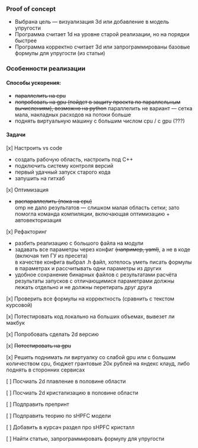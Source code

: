 ### Proof of concept

- Выбрана цель — визуализация 3d или добавление в модель упругости
- Программа считает 1d на уровне старой реализации, но на порядки быстрее
- Программа корректно считает 3d или запрограммированы базовые формулы для упругости (из статьи)

### Особенности реализации

#### Способы ускорения:

- ~~параллелить на cpu~~
- ~~попробовать на gpu (пойдет в защиту проекта по параллельным вычислениям), возможно на python~~
  параллелить не вариант — сетка мала, накладных расходов на потоки больше
- поднять виртуальную машину с большим числом cpu / с gpu (???)


#### Задачи

[x] Настроить vs code
- создать рабочую область, настроить под C++
- подключить систему контроля версий
- первый удачный запуск старого кода
- запушить на гитхаб

[x] Оптимизация
- ~~распараллелить (пока на cpu)~~  
    omp не дало результатов — слишком малая область сетки; зато помогла команда компиляции, включающая оптимизацию + автовекторизация

[x] Рефакторинг
- разбить реализацию с большого файла на модули
- задавать все параметры через конфиг ~~(например, yaml)~~, а не в коде (включая тип ГУ из пресета)  
    в качестве конфига выбрал .h файл, хотелось уметь писать формулы в параметрах и рассчитывать одни параметры из других
- удобное сохранение бинарных файлов с результатами расчёта  
    результаты запусков с отличающимися параметрами должны лежать отдельно и не должны перетирать друг друга

[x] Проверить все формулы на корректность (сравнить с текстом курсовой)

[x] Потестировать код локально на больших объемах, вывезет ли макбук

[x] Попробовать сделать 2d версию

[x] ~~Потестировать на gpu~~

[x] Решить поднимать ли виртуалку со слабой gpu или с большим количеством cpu, бюджет грантовые 20к рублей на яндекс клауд, либо поднять в сторонних сервисах

[ ] Посчиать 2d плавление в половине области

[ ] Посчиать 2d кристализацию в половине области

[ ] Подправить препринт

[ ] Подправить теорию по sHPFC модели

[ ] Добавить в курсач раздел про sHPFC кристалл

[ ] Найти статью, запрограммировать формулу для упругости
